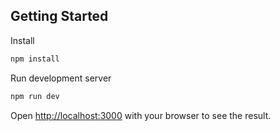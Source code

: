 ## Getting Started

Install

```bash
npm install
```

Run development server

```bash
npm run dev
```

Open [http://localhost:3000](http://localhost:3000) with your browser to see the result.
